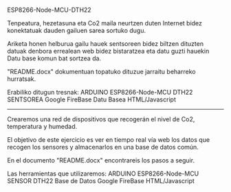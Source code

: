 ESP8266-Node-MCU-DTH22

Tenpeatura, hezetasuna eta Co2 maila neurtzen duten Internet bidez konektatuak dauden gailuen sarea sortuko dugu.

Ariketa honen helburua gailu hauek sentsoreen bidez biltzen dituzten datuak denbora errealean web bidez bistaratzea eta datu guzti hauekin Datu base komun bat sortzea da.

"README.docx" dokumentuan topatuko dituzue jarraitu beharreko hurratsak.

Erabiliko ditugun tresnak:
ARDUINO ESP8266-Node-MCU
DTH22 SENTSOREA
Google FireBase Datu Basea
HTML/Javascript

-------------------------------------------------

Crearemos una red de dispositivos que recogerán el nivel de Co2, temperatura y humedad.

El objetivo de este ejercicio es ver en tiempo real vía web los datos que recogen los sensores y almacenarlos en una base de datos común.

En el documento "README.docx" encontrareis los pasos a seguir.

Las herramientas que utilizaremos:
ARDUINO ESP8266-Node-MCU
SENSOR DTH22
Base de Datos Google FireBase
HTML/Javascript
